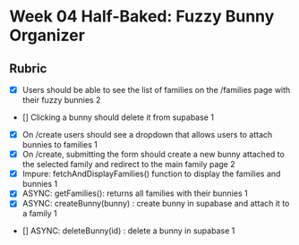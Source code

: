 # Week 04 Half-Baked: Fuzzy Bunny Organizer

## Rubric

-   [x] Users should be able to see the list of families on the /families page with their fuzzy bunnies 2
-   [] Clicking a bunny should delete it from supabase 1
-   [x] On /create users should see a dropdown that allows users to attach bunnies to families 1
-   [x] On /create, submitting the form should create a new bunny attached to the selected family and redirect to the main family page 2
-   [x] Impure: fetchAndDisplayFamilies() function to display the families and bunnies 1
-   [x] ASYNC: getFamilies(): returns all families with their bunnies 1
-   [x] ASYNC: createBunny(bunny) : create bunny in supabase and attach it to a family 1
-   [] ASYNC: deleteBunny(id) : delete a bunny in supabase 1

